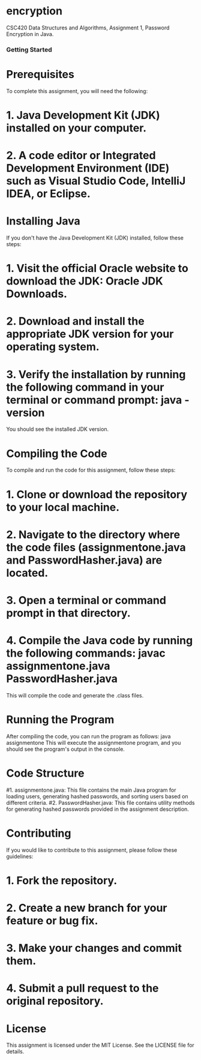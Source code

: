 # encryption
CSC420 Data Structures and Algorithms, Assignment 1, Password Encryption in Java.

### Getting Started

# Prerequisites
To complete this assignment, you will need the following:
# 1. Java Development Kit (JDK) installed on your computer.
# 2. A code editor or Integrated Development Environment (IDE) such as Visual Studio Code, IntelliJ IDEA, or Eclipse.

# Installing Java
If you don't have the Java Development Kit (JDK) installed, follow these steps:
# 1. Visit the official Oracle website to download the JDK: Oracle JDK Downloads.
# 2. Download and install the appropriate JDK version for your operating system.
# 3. Verify the installation by running the following command in your terminal or command prompt: java -version
You should see the installed JDK version.

# Compiling the Code
To compile and run the code for this assignment, follow these steps:
# 1. Clone or download the repository to your local machine.
# 2. Navigate to the directory where the code files (assignmentone.java and PasswordHasher.java) are located.
# 3. Open a terminal or command prompt in that directory.
# 4. Compile the Java code by running the following commands: javac assignmentone.java PasswordHasher.java
This will compile the code and generate the .class files.

# Running the Program
After compiling the code, you can run the program as follows: java assignmentone
This will execute the assignmentone program, and you should see the program's output in the console.

# Code Structure
#1. assignmentone.java: This file contains the main Java program for loading users, generating hashed passwords, and sorting users based on different criteria.
#2. PasswordHasher.java: This file contains utility methods for generating hashed passwords provided in the assignment description.

# Contributing
If you would like to contribute to this assignment, please follow these guidelines:
# 1. Fork the repository.
# 2. Create a new branch for your feature or bug fix.
# 3. Make your changes and commit them.
# 4. Submit a pull request to the original repository.

# License
This assignment is licensed under the MIT License. See the LICENSE file for details.

